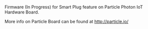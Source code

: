 Firmware (In Progress) for Smart Plug feature on Particle Photon IoT Hardware Board.

More info on Particle Board can be found at http://particle.io/
